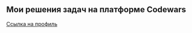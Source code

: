 ## Мои решения задач на платформе Codewars
[Ссылка на профиль](https://www.codewars.com/users/Kuroles)
